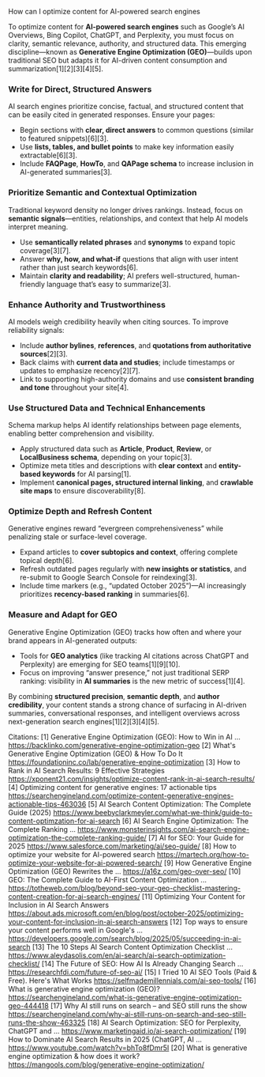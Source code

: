 How can I optimize content for AI-powered search engines

To optimize content for **AI-powered search engines** such as Google’s AI Overviews, Bing Copilot, ChatGPT, and Perplexity, you must focus on clarity, semantic relevance, authority, and structured data. This emerging discipline—known as **Generative Engine Optimization (GEO)**—builds upon traditional SEO but adapts it for AI-driven content consumption and summarization[1][2][3][4][5].  

### Write for Direct, Structured Answers  
AI search engines prioritize concise, factual, and structured content that can be easily cited in generated responses. Ensure your pages:  
- Begin sections with **clear, direct answers** to common questions (similar to featured snippets)[6][3].  
- Use **lists, tables, and bullet points** to make key information easily extractable[6][3].  
- Include **FAQPage**, **HowTo**, and **QAPage schema** to increase inclusion in AI-generated summaries[3].  

### Prioritize Semantic and Contextual Optimization  
Traditional keyword density no longer drives rankings. Instead, focus on **semantic signals**—entities, relationships, and context that help AI models interpret meaning.  
- Use **semantically related phrases** and **synonyms** to expand topic coverage[3][7].  
- Answer **why, how, and what-if** questions that align with user intent rather than just search keywords[6].  
- Maintain **clarity and readability**; AI prefers well-structured, human-friendly language that’s easy to summarize[3].  

### Enhance Authority and Trustworthiness  
AI models weigh credibility heavily when citing sources. To improve reliability signals:  
- Include **author bylines**, **references**, and **quotations from authoritative sources**[2][3].  
- Back claims with **current data and studies**; include timestamps or updates to emphasize recency[2][7].  
- Link to supporting high-authority domains and use **consistent branding and tone** throughout your site[4].  

### Use Structured Data and Technical Enhancements  
Schema markup helps AI identify relationships between page elements, enabling better comprehension and visibility.  
- Apply structured data such as **Article**, **Product**, **Review**, or **LocalBusiness schema**, depending on your topic[3].  
- Optimize meta titles and descriptions with **clear context** and **entity-based keywords** for AI parsing[1].  
- Implement **canonical pages, structured internal linking**, and **crawlable site maps** to ensure discoverability[8].  

### Optimize Depth and Refresh Content  
Generative engines reward “evergreen comprehensiveness” while penalizing stale or surface-level coverage.  
- Expand articles to **cover subtopics and context**, offering complete topical depth[6].  
- Refresh outdated pages regularly with **new insights or statistics**, and re-submit to Google Search Console for reindexing[3].  
- Include time markers (e.g., “updated October 2025”)—AI increasingly prioritizes **recency-based ranking** in summaries[6].  

### Measure and Adapt for GEO  
Generative Engine Optimization (GEO) tracks how often and where your brand appears in AI-generated outputs:  
- Tools for **GEO analytics** (like tracking AI citations across ChatGPT and Perplexity) are emerging for SEO teams[1][9][10].  
- Focus on improving “answer presence,” not just traditional SERP ranking: visibility in **AI summaries** is the new metric of success[1][4].  

By combining **structured precision**, **semantic depth**, and **author credibility**, your content stands a strong chance of surfacing in AI-driven summaries, conversational responses, and intelligent overviews across next-generation search engines[1][2][3][4][5].

Citations:
[1] Generative Engine Optimization (GEO): How to Win in AI ... https://backlinko.com/generative-engine-optimization-geo
[2] What's Generative Engine Optimization (GEO) & How To Do It https://foundationinc.co/lab/generative-engine-optimization
[3] How to Rank in AI Search Results: 9 Effective Strategies https://xponent21.com/insights/optimize-content-rank-in-ai-search-results/
[4] Optimizing content for generative engines: 17 actionable tips https://searchengineland.com/optimize-content-generative-engines-actionable-tips-463036
[5] AI Search Content Optimization: The Complete Guide (2025) https://www.beebyclarkmeyler.com/what-we-think/guide-to-content-optimzation-for-ai-search
[6] AI Search Engine Optimization: The Complete Ranking ... https://www.monsterinsights.com/ai-search-engine-optimization-the-complete-ranking-guide/
[7] AI for SEO: Your Guide for 2025 https://www.salesforce.com/marketing/ai/seo-guide/
[8] How to optimize your website for AI-powered search https://martech.org/how-to-optimize-your-website-for-ai-powered-search/
[9] How Generative Engine Optimization (GEO) Rewrites the ... https://a16z.com/geo-over-seo/
[10] GEO: The Complete Guide to AI-First Content Optimization ... https://totheweb.com/blog/beyond-seo-your-geo-checklist-mastering-content-creation-for-ai-search-engines/
[11] Optimizing Your Content for Inclusion in AI Search Answers https://about.ads.microsoft.com/en/blog/post/october-2025/optimizing-your-content-for-inclusion-in-ai-search-answers
[12] Top ways to ensure your content performs well in Google's ... https://developers.google.com/search/blog/2025/05/succeeding-in-ai-search
[13] The 10 Steps AI Search Content Optimization Checklist ... https://www.aleydasolis.com/en/ai-search/ai-search-optimization-checklist/
[14] The Future of SEO: How AI Is Already Changing Search ... https://researchfdi.com/future-of-seo-ai/
[15] I Tried 10 AI SEO Tools (Paid & Free). Here's What Works https://selfmademillennials.com/ai-seo-tools/
[16] What is generative engine optimization (GEO)? https://searchengineland.com/what-is-generative-engine-optimization-geo-444418
[17] Why AI still runs on search – and SEO still runs the show https://searchengineland.com/why-ai-still-runs-on-search-and-seo-still-runs-the-show-463325
[18] AI Search Optimization: SEO for Perplexity, ChatGPT and ... https://www.marketingaid.io/ai-search-optimization/
[19] How to Dominate AI Search Results in 2025 (ChatGPT, AI ... https://www.youtube.com/watch?v=bhTo8fDmr5I
[20] What is generative engine optimization & how does it work? https://mangools.com/blog/generative-engine-optimization/
